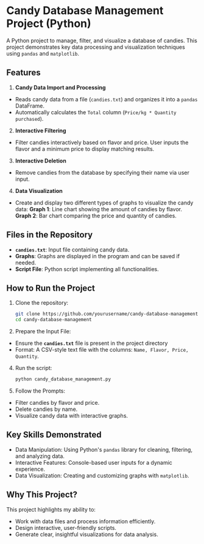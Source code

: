 # Candy Database Management Project (Python)

A Python project to manage, filter, and visualize a database of candies. 
This project demonstrates key data processing and visualization techniques using `pandas` and `matplotlib`.

## Features

1. **Candy Data Import and Processing**  
- Reads candy data from a file (`candies.txt`) and organizes it into a `pandas` DataFrame.
- Automatically calculates the `Total` column (`Price/kg * Quantity purchased`).

2. **Interactive Filtering**
- Filter candies interactively based on flavor and price. User inputs the flavor and a minimum price to display matching results.

3. **Interactive Deletion**
- Remove candies from the database by specifying their name via user input.

4. **Data Visualization**  
- Create and display two different types of graphs to visualize the candy data:
  **Graph 1**: Line chart showing the amount of candies by flavor.
  **Graph 2**: Bar chart comparing the price and quantity of candies.

## Files in the Repository

- **`candies.txt`**: Input file containing candy data.
- **Graphs**: Graphs are displayed in the program and can be saved if needed.
- **Script File**: Python script implementing all functionalities.

## How to Run the Project

1. Clone the repository:

    ```bash
    git clone https://github.com/yourusername/candy-database-management.git
    cd candy-database-management
    ```
    
2. Prepare the Input File:
- Ensure the **`candies.txt`** file is present in the project directory
- Format: A CSV-style text file with the columns: `Name, Flavor, Price, Quantity`.

4. Run the script:
   
    ```bash
    python candy_database_management.py
    ```
    
5. Follow the Prompts:
- Filter candies by flavor and price.
- Delete candies by name.
- Visualize candy data with interactive graphs.

## Key Skills Demonstrated

- Data Manipulation: Using Python's `pandas` library for cleaning, filtering, and analyzing data.
- Interactive Features: Console-based user inputs for a dynamic experience.
- Data Visualization: Creating and customizing graphs with `matplotlib`.

## Why This Project?

This project highlights my ability to:
- Work with data files and process information efficiently.
- Design interactive, user-friendly scripts.
- Generate clear, insightful visualizations for data analysis.
